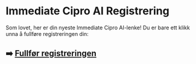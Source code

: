 # Immediate Cipro AI Registrering

Som lovet, her er din nyeste Immediate Cipro AI-lenke! Du er bare ett klikk unna å fullføre registreringen din:

## ➡️ [Fullfør registreringen](https://tinyurl.com/3cpx8sew)